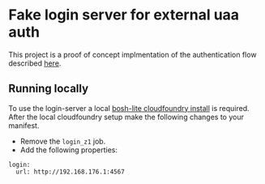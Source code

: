 # Fake login server for external uaa auth

This project is a proof of concept implmentation of the authentication flow described [here](https://github.com/cloudfoundry/uaa/blob/master/docs/UAA-APIs.rst#trusted-authentication-from-login-server).

## Running locally

To use the login-server a local [bosh-lite cloudfoundry install](https://github.com/cloudfoundry/bosh-lite/blob/master/README.md#installation) is required.
After the local cloudfoundry setup make the following changes to your manifest.

- Remove the `login_z1` job.
- Add the following properties:
```
login:
  url: http://192.168.176.1:4567
```





